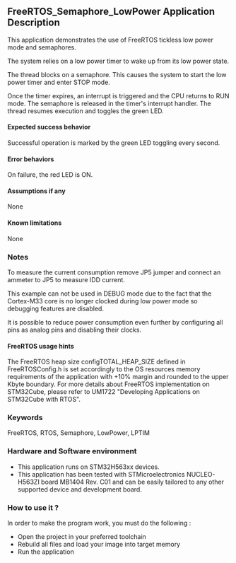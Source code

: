 ## <b>FreeRTOS_Semaphore_LowPower Application Description</b>

This application demonstrates the use of FreeRTOS tickless low power mode and semaphores.

The system relies on a low power timer to wake up from its low power state.

The thread blocks on a semaphore.
This causes the system to start the low power timer and enter STOP mode.

Once the timer expires, an interrupt is triggered and the CPU returns to RUN mode.
The semaphore is released in the timer's interrupt handler. The thread resumes execution and
toggles the green LED.

#### <b>Expected success behavior</b>

Successful operation is marked by the green LED toggling every second.

#### <b>Error behaviors</b>

On failure, the red LED is ON.

#### <b>Assumptions if any</b>

None

#### <b>Known limitations</b>

None

### <b>Notes</b>

To measure the current consumption remove JP5 jumper and connect an ammeter to JP5 to measure IDD current.

This example can not be used in DEBUG mode due to the fact that the Cortex-M33 core is no longer clocked during low power mode so debugging features are disabled.

It is possible to reduce power consumption even further by configuring all pins as analog pins and disabling their clocks.

#### <b>FreeRTOS usage hints</b>

The FreeRTOS heap size configTOTAL_HEAP_SIZE defined in FreeRTOSConfig.h is set accordingly to the
OS resources memory requirements of the application with +10% margin and rounded to the upper Kbyte boundary.
For more details about FreeRTOS implementation on STM32Cube, please refer to UM1722 "Developing Applications
on STM32Cube with RTOS".

### <b>Keywords</b>

FreeRTOS, RTOS, Semaphore, LowPower, LPTIM

### <b>Hardware and Software environment</b>

  - This application runs on STM32H563xx devices.
  - This application has been tested with STMicroelectronics NUCLEO-H563ZI board MB1404 Rev. C01
    and can be easily tailored to any other supported device and development board.

### <b>How to use it ?</b>

In order to make the program work, you must do the following :

 - Open the project in your preferred toolchain
 - Rebuild all files and load your image into target memory
 - Run the application

